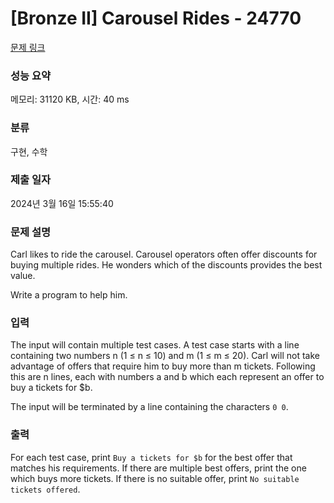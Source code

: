 # [Bronze II] Carousel Rides - 24770 

[문제 링크](https://www.acmicpc.net/problem/24770) 

### 성능 요약

메모리: 31120 KB, 시간: 40 ms

### 분류

구현, 수학

### 제출 일자

2024년 3월 16일 15:55:40

### 문제 설명

<p>Carl likes to ride the carousel. Carousel operators often offer discounts for buying multiple rides. He wonders which of the discounts provides the best value.</p>

<p>Write a program to help him.</p>

### 입력 

 <p>The input will contain multiple test cases. A test case starts with a line containing two numbers n (1 ≤ n ≤ 10) and m (1 ≤ m ≤ 20). Carl will not take advantage of offers that require him to buy more than m tickets. Following this are n lines, each with numbers a and b which each represent an offer to buy a tickets for $b.</p>

<p>The input will be terminated by a line containing the characters <code>0 0</code>.</p>

### 출력 

 <p>For each test case, print <code>Buy a tickets for $b</code> for the best offer that matches his requirements. If there are multiple best offers, print the one which buys more tickets. If there is no suitable offer, print <code>No suitable tickets offered</code>.</p>

